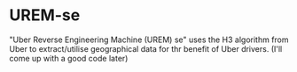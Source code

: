 # UREM-se
"Uber Reverse Engineering Machine (UREM) se" uses the H3 algorithm from Uber to extract/utilise geographical data for thr benefit of Uber drivers. (I'll come up with a good code later)
